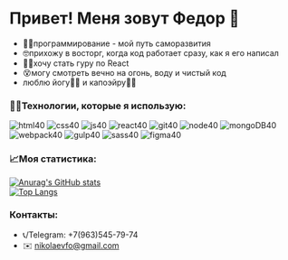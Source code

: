 # Привет! Меня зовут Федор :pray:
- :man_student:программирование - мой путь саморазвития
- :nerd_face:прихожу в восторг, когда код работает сразу, как я его написал
- :superhero_man:хочу стать гуру по React
- :dizzy_face:могу смотреть вечно на огонь, воду и чистый код
- люблю йогу:lotus_position_man: и капоэйру:man_cartwheeling:
<!-- 
### :hammer:Мои последние проекты :
#### Ссылка на сервис [Mesto](https://nikolaev.student.nomoredomains.club)
#### Ссылка на сайт: [Путешествие по России](https://nikolaevfo.github.io/russian-travel/index.html). -->


### 👨‍💻Технологии, которые я использую:
![html40](https://user-images.githubusercontent.com/66542605/120195914-524e1600-c230-11eb-80eb-9339588fe275.png)
![css40](https://user-images.githubusercontent.com/66542605/120195908-51b57f80-c230-11eb-89dd-7a33b1b8902f.png)
![js40](https://user-images.githubusercontent.com/66542605/120195910-51b57f80-c230-11eb-8830-b204a167e2c1.png)
![react40](https://user-images.githubusercontent.com/66542605/120195902-511ce900-c230-11eb-8dea-653827ace6a1.png)
![git40](https://user-images.githubusercontent.com/66542605/120195919-524e1600-c230-11eb-809b-87988f2545b0.png)
![node40](https://user-images.githubusercontent.com/66542605/120195903-511ce900-c230-11eb-924e-979dc415aef3.png)
![mongoDB40](https://user-images.githubusercontent.com/66542605/120195905-511ce900-c230-11eb-9b65-57a62e189351.png)
![webpack40](https://user-images.githubusercontent.com/66542605/120195899-4febbc00-c230-11eb-92da-747ea8ab7403.png)
![gulp40](https://user-images.githubusercontent.com/66542605/120195915-524e1600-c230-11eb-9514-259c91265410.png)
![sass40](https://user-images.githubusercontent.com/66542605/120195900-50845280-c230-11eb-95e9-afbd1a0a8c8a.png)
![figma40](https://user-images.githubusercontent.com/66542605/120195921-52e6ac80-c230-11eb-9205-fa3445842efb.png)

### :chart_with_upwards_trend:Моя статистика:
[![Anurag's GitHub stats](https://github-readme-stats.vercel.app/api?username=nikolaevfo)](https://github.com/anuraghazra/github-readme-stats)
<br>
[![Top Langs](https://github-readme-stats.vercel.app/api/top-langs/?username=nikolaevfo)](https://github.com/anuraghazra/github-readme-stats)

### Контакты:
- 📞/Telegram: +7(963)545-79-74
- ✉️ nikolaevfo@gmail.com

